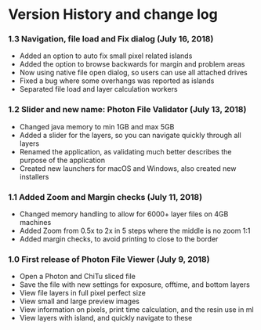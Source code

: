 # Version History and change log

### 1.3 Navigation, file load and Fix dialog (July 16, 2018)
 - Added an option to auto fix small pixel related islands
 - Added the option to browse backwards for margin and problem areas
 - Now using native file open dialog, so users can use all attached drives
 - Fixed a bug where some overhangs was reported as islands
 - Separated file load and layer calculation workers

### 1.2 Slider and new name: Photon File Validator (July 13, 2018)
 - Changed java memory to min 1GB and max 5GB
 - Added a slider for the layers, so you can navigate quickly through all layers
 - Renamed the application, as validating much better describes the purpose of the application
 - Created new launchers for macOS and Windows, also created new installers

### 1.1 Added Zoom and Margin checks (July 11, 2018)
 - Changed memory handling to allow for 6000+ layer files on 4GB machines
 - Added Zoom from 0.5x to 2x in 5 steps where the middle is no zoom 1:1
 - Added margin checks, to avoid printing to close to the border

### 1.0 First release of Photon File Viewer (July 9, 2018)
 - Open a Photon and ChiTu sliced file
 - Save the file with new settings for exposure, offtime, and bottom layers
 - View file layers in full pixel perfect size
 - View small and large preview images
 - View information on pixels, print time calculation, and the resin use in ml
 - View layers with island, and quickly navigate to these